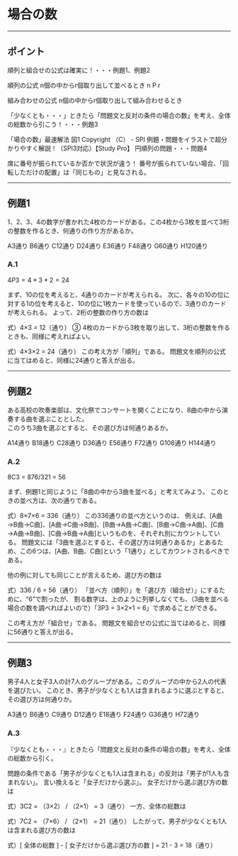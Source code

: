 # 場合の数

---

## ポイント

順列と組合せの公式は確実に！・・・例題1、例題2

順列の公式
n個の中からr個取り出して並べるとき
n P r

組み合わせの公式
n個の中からr個取り出して組み合わせるとき

「少なくとも・・・」ときたら「問題文と反対の条件の場合の数」を考え、全体の総数から引こう！・・・例題3

「場合の数」最速解法 図1 Copyright （C） - SPI 例題・問題をイラストで超分かりやすく解説！（SPI3対応）【Study Pro】
円順列の問題・・・問題4

席に番号が振られているか否かで状況が違う！
番号が振られていない場合、「回転しただけの配置」は「同じもの」と見なされる。

---

## 例題1

1、2、3、4の数字が書かれた4枚のカードがある。この4枚から3枚を並べて3桁の整数を作るとき、何通りの作り方があるか。

A3通り
B6通り
C12通り
D24通り
E36通り
F48通り
G60通り
H120通り

### A.1

$4P3 = 4*3*2 = 24$

まず、10の位を考えると、4通りのカードが考えられる。
次に、各々の10の位に対する1の位を考えると、10の位に1枚カードを使っているので、3通りのカードが考えられる。
よって、2桁の整数の作り方の数は

式）4×3 = 12（通り）
③ 4枚のカードから3枚を取り出して、3桁の整数を作るときも、同様に考えればよい。

式）4×3×2 = 24（通り）
この考え方が「順列」である。
問題文を順列の公式に当てはめると、同様に24通りと答えが出る。

---

## 例題2

ある高校の吹奏楽部は、文化祭でコンサートを開くことになり、8曲の中から演奏する曲を選ぶこととした。  
このうち3曲を選ぶとすると、その選び方は何通りあるか。

A14通り
B18通り
C28通り
D36通り
E56通り
F72通り
G108通り
H144通り

### A.2

8C3 = 876/321 = 56

まず、例題1と同じように「8曲の中から3曲を並べる」と考えてみよう。
このときの並べ方は、次の通りである。

式）8×7×6 = 336（通り）
この336通りの並べ方というのは、 例えば、[A曲→B曲→C曲]、[A曲→C曲→B曲]、[B曲→A曲→C曲]、[B曲→C曲→A曲]、[C曲→A曲→B曲]、[C曲→B曲→A曲]というものを、それぞれ別にカウントしている。
問題文には「3曲を選ぶとすると、その選び方は何通りあるか」とあるため、この6つは、[A曲、B曲、C曲]という「1通り」としてカウントされるべきである。

他の例に対しても同じことが言えるため、選び方の数は

式）336 / 6 = 56（通り）
「並べ方（順列）」を「選び方（組合せ）」にするために、“6”で割ったが、 割る数字は、上のように列挙しなくても、（3曲を並べる場合の数を調べればよいので）「3P3 = 3×2×1 = 6」で求めることができる。

この考え方が「組合せ」である。
問題文を組合せの公式に当てはめると、同様に56通りと答えが出る。

---

## 例題3

男子4人と女子3人の計7人のグループがある。このグループの中から2人の代表を選びたい。
このとき、男子が少なくとも1人は含まれるように選ぶとすると、その選び方は何通りか。

A3通り
B6通り
C9通り
D12通り
E18通り
F24通り
G36通り
H72通り

### A.3

『少なくとも・・・』ときたら「問題文と反対の条件の場合の数」を考え、全体の総数から引く。

問題の条件である「男子が少なくとも1人は含まれる」の反対は「男子が1人も含まれない」。
言い換えると「女子だけから選ぶ」。
女子だけから選ぶ選び方の数は

式）3C2 = （3×2） / （2×1） = 3（通り）
一方、全体の総数は

式）7C2 = （7×6） / （2×1） = 21（通り）
したがって、男子が少なくとも1人は含まれる選び方の数は

式）[ 全体の総数 ] - [ 女子だけから選ぶ選び方の数 ]
= 21 - 3
= 18（通り）

